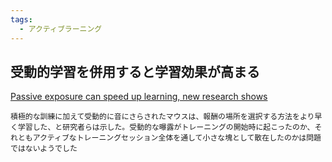 ```yaml
---
tags:
  - アクティブラーニング
---
```

## 受動的学習を併用すると学習効果が高まる

[Passive exposure can speed up learning, new research shows](https://medicalxpress.com/news/2024-01-passive-exposure.html)

```
積極的な訓練に加えて受動的に音にさらされたマウスは、報酬の場所を選択する方法をより早く学習した、と研究者らは示した。受動的な曝露がトレーニングの開始時に起こったのか、それともアクティブなトレーニングセッション全体を通して小さな塊として散在したのかは問題ではないようでした
```

